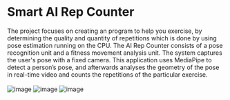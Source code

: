 # Smart AI Rep Counter
The project focuses on creating an program to help you exercise, by determining the quality and quantity of repetitions which is done by using pose estimation running on the CPU. The AI Rep Counter consists of a pose recognition unit and a fitness movement analysis unit. The system captures the user's pose with a fixed camera. This application uses MediaPipe to detect a person’s pose, and afterwards analyses the geometry of the pose in real-time video and counts the repetitions of the particular exercise.</br>
</br>
![image](https://github.com/stha1122/AI-Rep-Counter/assets/122188963/75f4ece3-021a-4bc7-b10c-3bfec22dec25)
![image](https://github.com/stha1122/AI-Rep-Counter/assets/122188963/bbbe2559-ae5f-4254-b68b-34b5f6cdd3e1)
![image](https://github.com/stha1122/AI-Rep-Counter/assets/122188963/22edcb3f-fb78-4d89-a697-fa717efd1e78)
